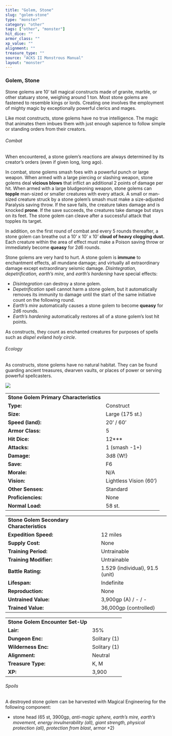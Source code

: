 ```yaml
---
title: "Golem, Stone"
slug: "golem-stone"
type: "monster"
category: "other"
tags: ["other", "monster"]
hit_dice: ""
armor_class: ""
xp_value: ""
alignment: ""
treasure_type: ""
source: "ACKS II Monstrous Manual"
layout: "monster"
---
```


### Golem, Stone

Stone golems are 10’ tall magical constructs made of granite, marble, or other statuary stone,
weighing around 1 ton. Most stone golems are fastened to resemble kings or lords. Creating one
involves the employment of mighty magic by exceptionally powerful clerics and mages.

Like most constructs, stone golems have no true intelligence. The magic that animates them imbues
them with just enough sapience to follow simple or standing orders from their creators.

###### Combat

When encountered, a stone golem’s reactions are always determined by its creator’s orders (even if
given long, long ago).

In combat, stone golems smash foes with a powerful punch or large weapon. When armed with a large
piercing or slashing weapon, stone golems deal **vicious blows** that inflict an additional 2 points
of damage per hit. When armed with a large bludgeoning weapon, stone golems can **topple** man-sized
or smaller creatures with every attack. A small or man-sized creature struck by a stone golem’s
smash must make a size-adjusted Paralysis saving throw. If the save fails, the creature takes damage
and is knocked **prone**. If the save succeeds, the creatures take damage but stays on its feet. The
stone golem can cleave after a successful attack that topples its target.

In addition, on the first round of combat and every 5 rounds thereafter, a stone golem can breathe
out a 10’ x 10’ x 10’ **cloud of heavy clogging dust.** Each creature within the area of effect must
make a Poison saving throw or immediately become **queasy** for 2d6 rounds.

Stone golems are very hard to hurt. A stone golem is **immune** to enchantment effects, all mundane
damage; and virtually all extraordinary damage except extraordinary seismic damage. *Disintegration,
depetrification, earth’s mire,* and *earth’s hardening* have special effects:

* *Disintegration* can destroy a stone golem.
* *Depetrification* spell cannot harm a stone golem, but it automatically removes its immunity to
damage until the start of the same initiative count on the following round.
* *Earth’s mire* automatically causes a stone golem to become **queasy** for 2d6 rounds.
* *Earth’s hardening* automatically restores all of a stone golem’s lost hit points.

As constructs, they count as enchanted creatures for purposes of spells such as *dispel evil*and
*holy circle*.

###### Ecology

As constructs, stone golems have no natural habitat. They can be found guarding ancient treasures,
dwarven vaults, or places of power or serving powerful spellcasters.

![](data:image/png;base64...)

|  |  |
| --- | --- |
| **Stone Golem Primary Characteristics** | |
| **Type:** | Construct |
| **Size:** | Large (175 st.) |
| **Speed (land):** | 20’ / 60’ |
| **Armor Class:** | 5 |
| **Hit Dice:** | 12\*\*\* |
| **Attacks:** | 1 (smash -1+) |
| **Damage:** | 3d8 {W!} |
| **Save:** | F6 |
| **Morale:** | N/A |
| **Vision:** | Lightless Vision (60’) |
| **Other Senses:** | Standard |
| **Proficiencies:** | None |
| **Normal Load:** | 58 st. |

|  |  |
| --- | --- |
| **Stone Golem Secondary Characteristics** | |
| **Expedition Speed:** | 12 miles |
| **Supply Cost:** | None |
| **Training Period:** | Untrainable |
| **Training Modifier:** | Untrainable |
| **Battle Rating:** | 1.529 (individual), 91.5 (unit) |
| **Lifespan:** | Indefinite |
| **Reproduction:** | None |
| **Untrained Value:** | 3,900gp (A) / - / - |
| **Trained Value:** | 36,000gp (controlled) |

|  |  |
| --- | --- |
| **Stone Golem Encounter Set-Up** | |
| **Lair:** | 35% |
| **Dungeon Enc:** | Solitary (1) |
| **Wilderness Enc:** | Solitary (1) |
| **Alignment:** | Neutral |
| **Treasure Type:** | K, M |
| **XP:** | 3,900 |

###### Spoils

A destroyed stone golem can be harvested with Magical Engineering for the following component:

* stone head (65 st, 3900gp, *anti-magic sphere, earth’s mire, earth’s movement, energy
invulnerability (all), giant strength, physical protection (all), protection from blast*, armor +2)
